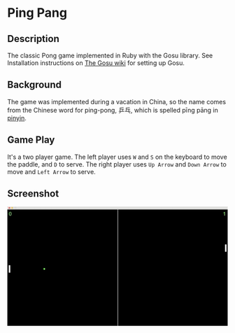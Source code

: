 # Ping Pang

## Description
The classic Pong game implemented in Ruby with the Gosu library. See
Installation instructions on [The Gosu wiki](https://github.com/gosu/gosu/wiki)
for setting up Gosu.

## Background
The game was implemented during a vacation in China, so the name comes from the
Chinese word for ping-pong, 乒乓, which is spelled pīng pāng in
[pinyin](https://en.wikipedia.org/wiki/Pinyin).

## Game Play
It's a two player game. The left player uses `W` and `S` on the keyboard to move
the paddle, and `D` to serve. The right player uses `Up Arrow` and `Down Arrow` to
move and `Left Arrow` to serve.

## Screenshot

<p align="center">
  <img src="https://raw.githubusercontent.com/jonas054/pingpang/master/pingpang.gif" alt="Ping Pang Screenshot"/>
</p>
